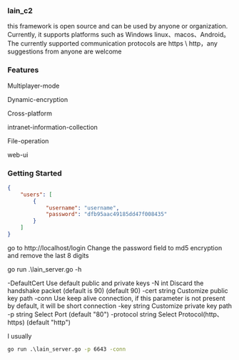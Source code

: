 ### lain_c2

this framework is open source and can be used by anyone or organization. Currently, it supports platforms such as Windows linux、macos、Android。 The currently supported communication protocols are https \ http，any suggestions from anyone are welcome

### Features

Multiplayer-mode

Dynamic-encryption

Cross-platform

intranet-information-collection

File-operation

web-ui

### Getting Started

```json
{
    "users": [
        {
            "username": "username",
            "password": "dfb95aac49185dd47f008435"
        }
    ]
}
```
go to http://localhost/login
Change the password field to md5 encryption and remove the last 8 digits

go run .\lain_server.go -h

-DefaultCert
        Use default public and private keys
  -N int
        Discard the handshake packet (default is 90) (default 90)
  -cert string
        Customize public key path
  -conn
        Use keep alive connection, if this parameter is not present by default, it will be short connection
  -key string
        Customize private key path
  -p string
        Select Port (default "80")
  -protocol string
        Select Protocol(http、https) (default "http")

I usually

```cmd
go run .\lain_server.go -p 6643 -conn
```
